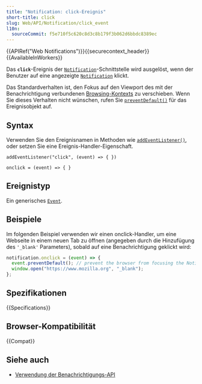 ```yaml
---
title: "Notification: click-Ereignis"
short-title: click
slug: Web/API/Notification/click_event
l10n:
  sourceCommit: f5e710f5c620c8d3c8b179f3b062d6bbdc8389ec
---
```


{{APIRef("Web Notifications")}}{{securecontext_header}} {{AvailableInWorkers}}

Das **`click`**-Ereignis der [`Notification`](/de/docs/Web/API/Notification)-Schnittstelle wird ausgelöst, wenn der Benutzer auf eine angezeigte [`Notification`](/de/docs/Web/API/Notification) klickt.

Das Standardverhalten ist, den Fokus auf den Viewport des mit der Benachrichtigung verbundenen [Browsing-Kontexts](https://html.spec.whatwg.org/multipage/browsers.html#browsing-context) zu verschieben. Wenn Sie dieses Verhalten nicht wünschen, rufen Sie [`preventDefault()`](/de/docs/Web/API/Event/preventDefault) für das Ereignisobjekt auf.

## Syntax

Verwenden Sie den Ereignisnamen in Methoden wie [`addEventListener()`](/de/docs/Web/API/EventTarget/addEventListener), oder setzen Sie eine Ereignis-Handler-Eigenschaft.

```js-nolint
addEventListener("click", (event) => { })

onclick = (event) => { }
```

## Ereignistyp

Ein generisches [`Event`](/de/docs/Web/API/Event).

## Beispiele

Im folgenden Beispiel verwenden wir einen onclick-Handler, um eine Webseite in einem neuen Tab zu öffnen (angegeben durch die Hinzufügung des `'_blank'` Parameters), sobald auf eine Benachrichtigung geklickt wird:

```js
notification.onclick = (event) => {
  event.preventDefault(); // prevent the browser from focusing the Notification's tab
  window.open("https://www.mozilla.org", "_blank");
};
```

## Spezifikationen

{{Specifications}}

## Browser-Kompatibilität

{{Compat}}

## Siehe auch

- [Verwendung der Benachrichtigungs-API](/de/docs/Web/API/Notifications_API/Using_the_Notifications_API)
